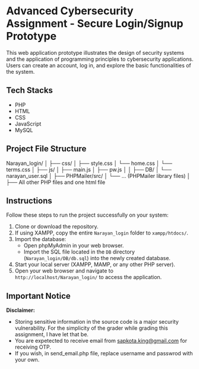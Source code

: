 # Advanced Cybersecurity Assignment - Secure Login/Signup Prototype

This web application prototype illustrates the design of security systems and the application of programming principles to cybersecurity applications. Users can create an account, log in, and explore the basic functionalities of the system.

## Tech Stacks

- PHP
- HTML
- CSS
- JavaScript
- MySQL

## Project File Structure

Narayan_login/
│
├── css/
│ ├── style.css
│ └── home.css
│ └── terms.css
│
├── js/
│ ├── main.js
│ ├── pw.js
│
│
├── DB/
│ └── narayan_user.sql
│
├── PHPMailer/src/
│ └── ... (PHPMailer library files)
│
├── All other PHP files and one html file

## Instructions

Follow these steps to run the project successfully on your system:

1. Clone or download the repository.
2. If using XAMPP, copy the entire `Narayan_login` folder to `xampp/htdocs/`.
3. Import the database:
   - Open phpMyAdmin in your web browser.
   - Import the SQL file located in the `DB` directory (`Narayan_login/DB/db.sql`) into the newly created database.
4. Start your local server (XAMPP, MAMP, or any other PHP server).
5. Open your web browser and navigate to `http://localhost/Narayan_login/` to access the application.

## Important Notice

**Disclaimer:**

- Storing sensitive information in the source code is a major security vulnerability. For the simplicity of the grader while grading this assignment, I have let that be.
- You are expetected to receive email from sapkota.king@gmail.com for receiving OTP.
- If you wish, in send_email.php file, replace username and passwrod with your own.
